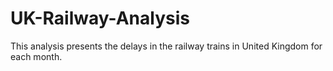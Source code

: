 # UK-Railway-Analysis
This analysis presents the delays in the railway trains in United Kingdom for each month.
